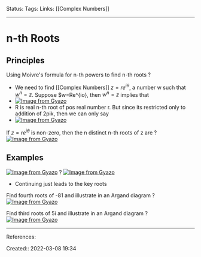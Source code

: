 Status: 
Tags: 
Links: [[Complex Numbers]]
___

# n-th Roots
## Principles
Using Moivre's formula for n-th powers to find n-th roots
?
- We need to find [[Complex Numbers]] $z=re^{i\theta}$, a number w such that $w^n=z$. Suppose $w=Re^{io}, then $w^n=z$ implies that
- [![Image from Gyazo](https://i.gyazo.com/20670566c216903f0c86eb29aa873dc2.png)](https://gyazo.com/20670566c216903f0c86eb29aa873dc2)
- R is real n-th root of pos real number r. But since its restricted only to addition of 2pik, then we can only say
- [![Image from Gyazo](https://i.gyazo.com/2ab61a99b195ee53c90bcaf60f679f62.png)](https://gyazo.com/2ab61a99b195ee53c90bcaf60f679f62)

If $z = re^{i\theta}$ is non-zero, then the n distinct n-th roots of z are
?
[![Image from Gyazo](https://i.gyazo.com/4c3fd5b36c3ca72090867920e276b23b.png)](https://gyazo.com/4c3fd5b36c3ca72090867920e276b23b)

## Examples
[![Image from Gyazo](https://i.gyazo.com/1d6bc8f57118f5a0f0cfb5e71df818b6.png)](https://gyazo.com/1d6bc8f57118f5a0f0cfb5e71df818b6)
?
[![Image from Gyazo](https://i.gyazo.com/72daca8718d51c4091128ca5e020e639.png)](https://gyazo.com/72daca8718d51c4091128ca5e020e639)
- Continuing just leads to the key roots

Find fourth roots of -81 and illustrate in an Argand diagram
?
[![Image from Gyazo](https://i.gyazo.com/389c316e2b6ca03b1bd056fc2f29245b.png)](https://gyazo.com/389c316e2b6ca03b1bd056fc2f29245b)

Find third roots of 5i and illustrate in an Argand diagram
?
[![Image from Gyazo](https://i.gyazo.com/fd4a1d1065b9da99eeee7d002966a4ae.png)](https://gyazo.com/fd4a1d1065b9da99eeee7d002966a4ae)
___
References:

Created:: 2022-03-08 19:34
